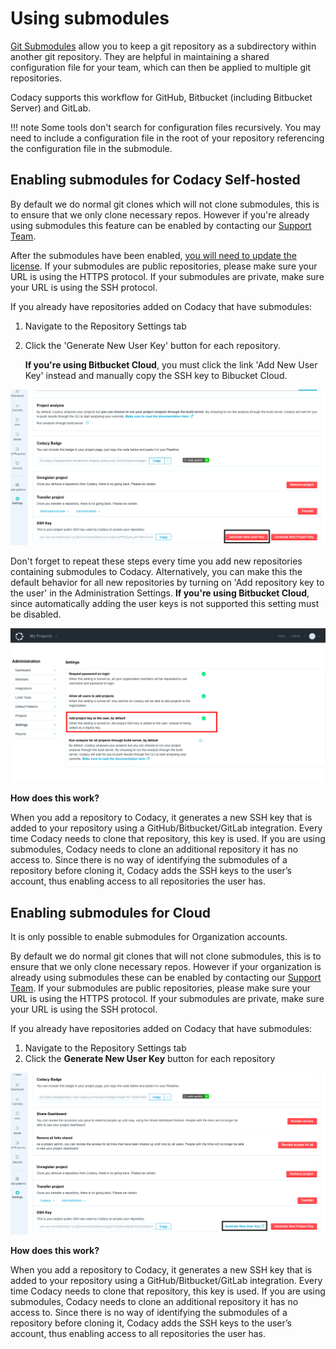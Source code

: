 # Using submodules

[Git Submodules](https://git-scm.com/book/en/v2/Git-Tools-Submodules) allow you to keep a git repository as a subdirectory within another git repository. They are helpful in maintaining a shared configuration file for your team, which can then be applied to multiple git repositories.

Codacy supports this workflow for GitHub, Bitbucket (including Bitbucket Server) and GitLab.

!!! note
    Some tools don't search for configuration files recursively. You may need to include a configuration file in the root of your repository referencing the configuration file in the submodule.

## Enabling submodules for Codacy Self-hosted

By default we do normal git clones which will not clone submodules, this is to ensure that we only clone necessary repos. However if you're already using submodules this feature can be enabled by contacting our [Support Team](mailto:support@codacy.com).

After the submodules have been enabled, [you will need to update the license](/hc/en-us/articles/207280529-Frequently-Asked-Questions-FAQ-#How-to-update-the-license). If your submodules are public repositories, please make sure your URL is using the HTTPS protocol. If your submodules are private, make sure your URL is using the SSH protocol.

If you already have repositories added on Codacy that have submodules:

1.  Navigate to the Repository Settings tab
2.  Click the 'Generate New User Key' button for each repository.

    **If you're using Bitbucket Cloud**, you must click the link 'Add New User Key' instead and manually copy the SSH key to Bibucket Cloud.

![](/images/Screenshot_2019-05-16_at_15.28.55.png)

Don't forget to repeat these steps every time you add new repositories containing submodules to Codacy. Alternatively, you can make this the default behavior for all new repositories by turning on 'Add repository key to the user' in the Administration Settings. **If you're using Bitbucket Cloud**, since automatically adding the user keys is not supported this setting must be disabled.

![](/images/Screenshot_2019-05-16_at_14.24.06.png)

**How does this work?**

When you add a repository to Codacy, it generates a new SSH key that is added to your repository using a GitHub/Bitbucket/GitLab integration. Every time Codacy needs to clone that repository, this key is used. If you are using submodules, Codacy needs to clone an additional repository it has no access to. Since there is no way of identifying the submodules of a repository before cloning it, Codacy adds the SSH keys to the user’s account, thus enabling access to all repositories the user has.

## Enabling submodules for Cloud

It is only possible to enable submodules for Organization accounts.

By default we do normal git clones that will not clone submodules, this is to ensure that we only clone necessary repos. However if your organization is already using submodules these can be enabled by contacting our [Support Team](mailto:support@codacy.com). If your submodules are public repositories, please make sure your URL is using the HTTPS protocol. If your submodules are private, make sure your URL is using the SSH protocol.

If you already have repositories added on Codacy that have submodules:

1.  Navigate to the Repository Settings tab
2.  Click the **Generate New User Key** button for each repository

![](/images/Screenshot_2019-05-16_at_15.52.00.png)

**How does this work?**

When you add a repository to Codacy, it generates a new SSH key that is added to your repository using a GitHub/Bitbucket/GitLab integration. Every time Codacy needs to clone that repository, this key is used. If you are using submodules, Codacy needs to clone an additional repository it has no access to. Since there is no way of identifying the submodules of a repository before cloning it, Codacy adds the SSH keys to the user’s account, thus enabling access to all repositories the user has.
